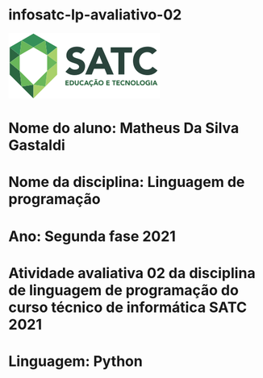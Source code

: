 # infosatc-lp-avaliativo-02
 
<img src="logoSatc.png">

# Nome do aluno: Matheus Da Silva Gastaldi

# Nome da disciplina: Linguagem de programação

# Ano: Segunda fase 2021

# Atividade avaliativa 02 da disciplina de linguagem de programação do curso técnico de informática SATC 2021

# Linguagem: Python